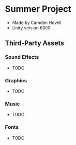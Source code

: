 # Summer Project

 - Made by Camden Hovell
 - Unity version 6000

## Third-Party Assets

 ### Sound Effects

  - TODO

 ### Graphics

  - TODO

 ### Music
 
  - TODO

 ### Fonts
 
 - TODO
